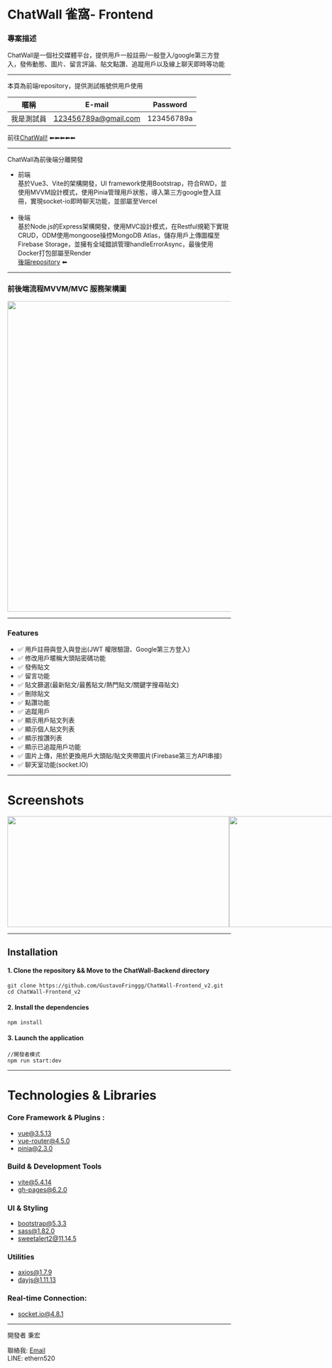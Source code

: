 # ChatWall 雀窩- Frontend<br>


### 專案描述
ChatWall是一個社交媒體平台，提供用戶一般註冊/一般登入/google第三方登入，發佈動態、圖片、留言評論、貼文點讚、追蹤用戶以及線上聊天即時等功能

---

本頁為前端repository，提供測試帳號供用戶使用<br>

|暱稱 | E-mail                | Password   |
|----|-----------------------|------------|
| 我是測試員 | 123456789a@gmail.com   | 123456789a |

前往[ChatWall!](<https://chat-wall-frontend-v2.vercel.app/#/>) ⬅⬅⬅⬅⬅

--- 
ChatWall為前後端分離開發<br>
- 前端<br>
基於Vue3、Vite的架構開發，UI framework使用Bootstrap，符合RWD，並使用MVVM設計模式，使用Pinia管理用戶狀態，導入第三方google登入註冊，實現socket-io即時聊天功能，並部屬至Vercel<br><br>
- 後端<br>
基於Node.js的Express架構開發，使用MVC設計模式，在Restful規範下實現CRUD，ODM使用mongoose操控MongoDB Atlas，儲存用戶上傳圖檔至Firebase Storage，並擁有全域錯誤管理handleErrorAsync，最後使用Docker打包部屬至Render<br>
[後端repository](<https://github.com/GustavoFringgg/ChatWall-Frontend_v2>) ⬅<br>



---

### 前後端流程MVVM/MVC 服務架構圖
<img src="https://firebasestorage.googleapis.com/v0/b/theodore-s-blog.appspot.com/o/%E5%80%8B%E4%BA%BA%E8%B3%87%E6%96%99%E5%A4%BE%2Fgithub%20readme%2FchatWall%2FMVC_final.drawio.png?alt=media&token=31d5f531-6c72-4293-b341-253717522d11" width="700">

---
### Features
- ✅ 用戶註冊與登入與登出(JWT 權限驗證、Google第三方登入)
- ✅ 修改用戶暱稱大頭貼密碼功能
- ✅ 發佈貼文
- ✅ 留言功能
- ✅ 貼文篩選(最新貼文/最舊貼文/熱門貼文/關鍵字搜尋貼文)
- ✅ 刪除貼文
- ✅ 點讚功能
- ✅ 追蹤用戶
- ✅ 顯示用戶貼文列表
- ✅ 顯示個人貼文列表
- ✅ 顯示按讚列表
- ✅ 顯示已追蹤用戶功能
- ✅ 圖片上傳，用於更換用戶大頭貼/貼文夾帶圖片(Firebase第三方API串接)
- ✅ 聊天室功能(socket.IO)
---

# Screenshots
<div style="display: flex;">
  <img src="https://firebasestorage.googleapis.com/v0/b/theodore-s-blog.appspot.com/o/%E5%80%8B%E4%BA%BA%E8%B3%87%E6%96%99%E5%A4%BE%2Fgithub%20readme%2FchatWall%2F0627.jpg?alt=media&token=2546ae8c-07e0-4637-8657-66344b26b3dd" width="500" height="250">
    <img src="https://firebasestorage.googleapis.com/v0/b/theodore-s-blog.appspot.com/o/%E5%80%8B%E4%BA%BA%E8%B3%87%E6%96%99%E5%A4%BE%2Fgithub%20readme%2FchatWall%2F0645.jpg?alt=media&token=15e9ffe6-2969-4019-a4cc-34932ef385dc" width="500" height="250">
  <img src="https://firebasestorage.googleapis.com/v0/b/theodore-s-blog.appspot.com/o/%E5%80%8B%E4%BA%BA%E8%B3%87%E6%96%99%E5%A4%BE%2Fgithub%20readme%2FchatWall%2F0628.jpg?alt=media&token=32bcde94-43ad-4927-b0b5-f7bbe6cc1b59" width="500" height="250">
    <img src="https://firebasestorage.googleapis.com/v0/b/theodore-s-blog.appspot.com/o/%E5%80%8B%E4%BA%BA%E8%B3%87%E6%96%99%E5%A4%BE%2Fgithub%20readme%2FchatWall%2F0647.jpg?alt=media&token=bde2f297-107a-40da-b561-f40fd75bed62" width="500" height="250">
  <img src="https://firebasestorage.googleapis.com/v0/b/theodore-s-blog.appspot.com/o/%E5%80%8B%E4%BA%BA%E8%B3%87%E6%96%99%E5%A4%BE%2Fgithub%20readme%2FchatWall%2F0633.jpg?alt=media&token=49f3c4df-4630-4300-ab0b-5c870d3c19eb" width="500" height="250">
  <img src="https://firebasestorage.googleapis.com/v0/b/theodore-s-blog.appspot.com/o/%E5%80%8B%E4%BA%BA%E8%B3%87%E6%96%99%E5%A4%BE%2Fgithub%20readme%2FchatWall%2F0642.jpg?alt=media&token=9b78b137-1610-4ff3-add0-7e3086bb030f" width="500" height="250">
  <img src="https://firebasestorage.googleapis.com/v0/b/theodore-s-blog.appspot.com/o/%E5%80%8B%E4%BA%BA%E8%B3%87%E6%96%99%E5%A4%BE%2Fgithub%20readme%2FchatWall%2F0636.jpg?alt=media&token=2e1045f2-8430-458c-ae1e-d2d40de6cd38" width="500" height="250">
  <img src="https://firebasestorage.googleapis.com/v0/b/theodore-s-blog.appspot.com/o/%E5%80%8B%E4%BA%BA%E8%B3%87%E6%96%99%E5%A4%BE%2Fgithub%20readme%2FchatWall%2F0637.jpg?alt=media&token=b781a3ea-e623-4432-9698-4aa52c00a7f6" width="500" height="250">
  <img src="https://firebasestorage.googleapis.com/v0/b/theodore-s-blog.appspot.com/o/%E5%80%8B%E4%BA%BA%E8%B3%87%E6%96%99%E5%A4%BE%2Fgithub%20readme%2FchatWall%2F0638.jpg?alt=media&token=dd9f2aa5-b223-4c81-8150-f465561634b2" width="500" height="250">
  <img src="https://firebasestorage.googleapis.com/v0/b/theodore-s-blog.appspot.com/o/%E5%80%8B%E4%BA%BA%E8%B3%87%E6%96%99%E5%A4%BE%2Fgithub%20readme%2FchatWall%2F0640.jpg?alt=media&token=ab6bb41c-d3e6-4cd6-b915-0ae5529713d5" width="500" height="250">
  <img src="https://firebasestorage.googleapis.com/v0/b/theodore-s-blog.appspot.com/o/%E5%80%8B%E4%BA%BA%E8%B3%87%E6%96%99%E5%A4%BE%2Fgithub%20readme%2FchatWall%2F0649-a.jpg?alt=media&token=3667b814-1340-4f5a-9986-d2ee5fba14cd" width="500" height="250">
    <img src="https://firebasestorage.googleapis.com/v0/b/theodore-s-blog.appspot.com/o/%E5%80%8B%E4%BA%BA%E8%B3%87%E6%96%99%E5%A4%BE%2Fgithub%20readme%2FchatWall%2F0649b.jpg?alt=media&token=3f07b8ed-2949-4a9e-926e-105db0799d45" width="500" height="250">
</div>

---

## Installation

#### 1. Clone the repository && Move to the ChatWall-Backend directory
```
git clone https://github.com/GustavoFringgg/ChatWall-Frontend_v2.git
cd ChatWall-Frontend_v2
```
#### 2. Install the dependencies
```
npm install
```
#### 3. Launch the application
```
//開發者模式
npm run start:dev
```
---

# Technologies & Libraries
### Core Framework & Plugins :
- vue@3.5.13
- vue-router@4.5.0
- pinia@2.3.0

### Build & Development Tools 
- vite@5.4.14
- gh-pages@6.2.0

### UI & Styling 
- bootstrap@5.3.3
- sass@1.82.0
- sweetalert2@11.14.5

### Utilities 
- axios@1.7.9
- dayjs@1.11.13

### Real-time Connection:
- socket.io@4.8.1

---

開發者
秉宏

聯絡我: [Email](mailto:adamtsai0408@gmail.com)<br>
LINE: ethern520

